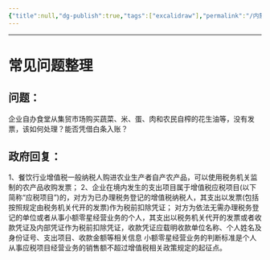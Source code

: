 ```yaml
---
{"title":null,"dg-publish":true,"tags":["excalidraw"],"permalink":"/内蒙化德标准化手册/4、税务申报/食堂周转金的处理方案/","dgPassFrontmatter":true,"noteIcon":""}
---
```


---

# 常见问题整理
## 问题：
企业自办食堂从集贸市场购买蔬菜、米、蛋、肉和农民自榨的花生油等，没有发票，该如何处理？能否凭借白条入账？

## 政府回复：
1、餐饮行业增值税一般纳税人购进农业生产者自产农产品，可以使用税务机关监制的农产品收购发票；
2、企业在境内发生的支出项目属于增值税应税项目(以下简称“应税项目”)的，对方为已办理税务登记的增值税纳税人，其支出以发票(包括按照规定由税务机关代开的发票)作为税前扣除凭证；
对方为依法无需办理税务登记的单位或者从事小额零星经营业务的个人，其支出以税务机关代开的发票或者收款凭证及内部凭证作为税前扣除凭证，收款凭证应载明收款单位名称、个人姓名及身份证号、支出项目、收款金额等相关信息
小额零星经营业务的判断标准是个人从事应税项目经营业务的销售额不超过增值税相关政策规定的起征点。
